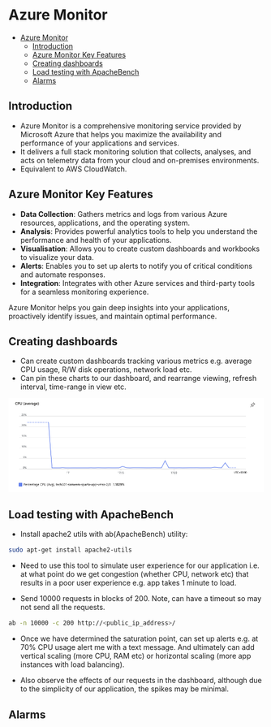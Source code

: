 # Azure Monitor

- [Azure Monitor](#azure-monitor)
  - [Introduction](#introduction)
  - [Azure Monitor Key Features](#azure-monitor-key-features)
  - [Creating dashboards](#creating-dashboards)
  - [Load testing with ApacheBench](#load-testing-with-apachebench)
  - [Alarms](#alarms)

## Introduction

- Azure Monitor is a comprehensive monitoring service provided by Microsoft Azure that helps you maximize the availability and performance of your applications and services.
- It delivers a full stack monitoring solution that collects, analyses, and acts on telemetry data from your cloud and on-premises environments.
- Equivalent to AWS CloudWatch.

## Azure Monitor Key Features

- **Data Collection**: Gathers metrics and logs from various Azure resources, applications, and the operating system.
- **Analysis**: Provides powerful analytics tools to help you understand the performance and health of your applications.
- **Visualisation**: Allows you to create custom dashboards and workbooks to visualize your data.
- **Alerts**: Enables you to set up alerts to notify you of critical conditions and automate responses.
- **Integration**: Integrates with other Azure services and third-party tools for a seamless monitoring experience.

Azure Monitor helps you gain deep insights into your applications, proactively identify issues, and maintain optimal performance.

## Creating dashboards

- Can create custom dashboards tracking various metrics e.g. average CPU usage, R/W disk operations, network load etc.
- Can pin these charts to our dashboard, and rearrange viewing, refresh interval, time-range in view etc.

![VMSS VM1 Average CPU Usage for past hour](/images/vmss_vm1_CPU.png)

## Load testing with ApacheBench

- Install apache2 utils with ab(ApacheBench) utility:

```bash
sudo apt-get install apache2-utils
```

- Need to use this tool to simulate user experience for our application i.e. at what point do we get congestion (whether CPU, network etc) that results in a poor user experience e.g. app takes 1 minute to load.

- Send 10000 requests in blocks of 200. Note, can have a timeout so may not send all the requests.

```bash
ab -n 10000 -c 200 http://<public_ip_address>/
```

- Once we have determined the saturation point, can set up alerts e.g. at 70% CPU usage alert me with a text message. And ultimately can add vertical scaling (more CPU, RAM etc) or horizontal scaling (more app instances with load balancing).

- Also observe the effects of our requests in the dashboard, although due to the simplicity of our application, the spikes may be minimal.

## Alarms